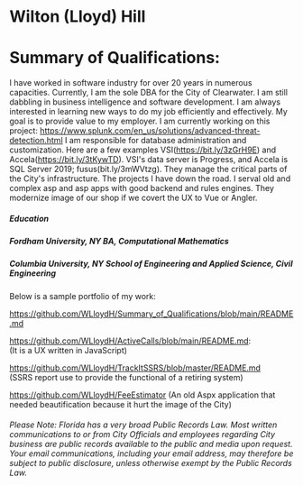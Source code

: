 
# Wilton (Lloyd) Hill
# Summary of Qualifications:
I have worked in software industry for over 20 years in numerous capacities. Currently, I am the sole DBA for the City of Clearwater. I am still dabbling in business intelligence and software development. I am always interested in learning new ways to do my job efficiently and effectively. My goal is to provide value to my employer.
I am currently working on this project: https://www.splunk.com/en_us/solutions/advanced-threat-detection.html
I am responsible for database administration and customization. Here are a few examples VSI(https://bit.ly/3zGrH9E) and Accela(https://bit.ly/3tKywTD). VSI's data server is Progress, and Accela is SQL Server 2019; fusus(bit.ly/3mWVtzg). They manage the critical parts of the City's infrastructure.
The projects I have down the road. I serval old and complex asp and asp apps with good backend and rules engines. They modernize image of our shop if we covert  the UX to Vue or Angler.
 
##### Education
##### Fordham University, NY BA, Computational Mathematics
##### Columbia University, NY School of Engineering and Applied Science, Civil Engineering
	


Below is a sample portfolio of my work:

https://github.com/WLloydH/Summary_of_Qualifications/blob/main/README.md

https://github.com/WLloydH/ActiveCalls/blob/main/README.md:  
(It is a UX written in JavaScript)

https://github.com/WLloydH/TrackItSSRS/blob/master/README.md  
(SSRS report use to provide the functional of a retiring system)

https://github.com/WLloydH/FeeEstimator 
(An old Aspx application that needed beautification because it hurt the image of the City)


###### Please Note: Florida has a very broad Public Records Law. Most written communications to or from City Officials and employees regarding City business are public records available to the public and media upon request. Your email communications, including your email address, may therefore be subject to public disclosure, unless otherwise exempt by the Public Records Law.
